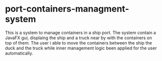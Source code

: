 # port-containers-managment-system

This is a system to manage containers in a ship port.
The system contain a JavaFX gui, displaing the ship and a truck near by with the containers on top of them.
The user i able to move the containers between the ship the duck and the truck while inner management logic
been applied for the user automatically.
